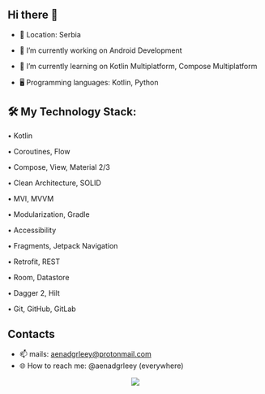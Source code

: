 ## Hi there 👋

- 📍 Location: Serbia

- 🔭 I’m currently working on Android Development
   
- 🌱 I’m currently learning on Kotlin Multiplatform, Compose Multiplatform

- 🖥 Programming languages: Kotlin, Python

## 🛠️ My Technology Stack:

• Kotlin

• Coroutines, Flow

• Compose, View, Material 2/3

• Clean Architecture, SOLID

• MVI, MVVM

• Modularization, Gradle

• Accessibility

• Fragments, Jetpack Navigation

• Retrofit, REST

• Room, Datastore

• Dagger 2, Hilt

• Git, GitHub, GitLab


## Сontacts
- 📫 mails: aenadgrleey@protonmail.com
- 🌐 How to reach me: @aenadgrleey (everywhere)

<div align="center">
  <img src="https://web.archive.org/web/20091019133631/http://www.geocities.com/jeepcodeblue/flamebar.gif">
</div>

<!--
**aenadgrleey/aenadgrleey** is a ✨ _special_ ✨ repository because its `README.md` (this file) appears on your GitHub profile.

Here are some ideas to get you started:

- 🔭 I’m currently working on ...
- 🌱 I’m currently learning ...
- 👯 I’m looking to collaborate on ...
- 🤔 I’m looking for help with ...
- 💬 Ask me about ...
- 📫 How to reach me: ...
- 😄 Pronouns: ...
- ⚡ Fun fact: ...
-->
